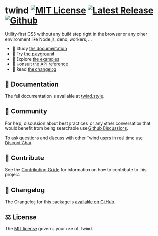 # twind [![MIT License](https://flat.badgen.net/github/license/tw-in-js/twind)](https://github.com/tw-in-js/twind/blob/next/LICENSE) [![Latest Release](https://flat.badgen.net/npm/v/twind/next?icon=npm&label&cache=10800&color=blue)](https://www.npmjs.com/package/twind/v/next) [![Github](https://flat.badgen.net/badge/icon/tw-in-js%2Ftwind%23twind?icon=github&label)](https://github.com/tw-in-js/twind/tree/next/packages/twind)

Utility-first CSS without any build step right in the browser or any other environment like Node.js, deno, workers, ...

- 📖 Study [the documentation](https://twind.style)
- 🤖 Try [the playground](https://twind.run)
- 🧭 Explore [the examples](https://twind.style/examples)
- 📓 Consult [the API reference](https://twind.style/packages/twind)
- 📜 Read [the changelog](https://github.com/tw-in-js/twind/tree/next/packages/twind/CHANGELOG.md)

## 📖 Documentation

The full documentation is available at [twind.style](https://twind.style).

## 💬 Community

For help, discussion about best practices, or any other conversation that would benefit from being searchable use [Github Discussions](https://github.com/tw-in-js/twind/discussions).

To ask questions and discuss with other Twind users in real time use [Discord Chat](https://chat.twind.style).

## 🧱 Contribute

See the [Contributing Guide](../../CONTRIBUTING.md) for information on how to contribute to this project.

## 📜 Changelog

The Changelog for this package is [available on GitHub](https://github.com/tw-in-js/twind/tree/next/packages/twind/CHANGELOG.md).

## ⚖️ License

The [MIT license](https://github.com/tw-in-js/twind/blob/main/LICENSE) governs your use of Twind.
